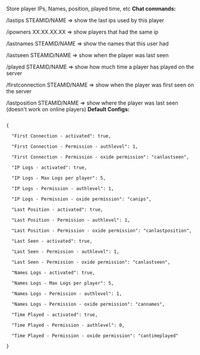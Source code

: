 Store player IPs, Names, position, played time, etc
**Chat commands:**

/lastips STEAMID/NAME => show the last ips used by this player

/ipowners XX.XX.XX.XX => show players that had the same ip

/lastnames STEAMID/NAME => show the names that this user had

/lastseen STEAMID/NAME => show when the player was last seen

/played STEAMID/NAME => show how much time a player has played on the server

/firstconnection STEAMID/NAME => show when the player was first seen on the server

/lastposition STEAMID/NAME => show where the player was last seen (doesn't work on online players)
**Default Configs:**

````

{

  "First Connection - activated": true,

  "First Connection - Permission - authlevel": 1,

  "First Connection - Permission - oxide permission": "canlastseen",

  "IP Logs - activated": true,

  "IP Logs - Max Logs per player": 5,

  "IP Logs - Permission - authlevel": 1,

  "IP Logs - Permission - oxide permission": "canips",

  "Last Position - activated": true,

  "Last Position - Permission - authlevel": 1,

  "Last Position - Permission - oxide permission": "canlastposition",

  "Last Seen - activated": true,

  "Last Seen - Permission - authlevel": 1,

  "Last Seen - Permission - oxide permission": "canlastseen",

  "Names Logs - activated": true,

  "Names Logs - Max Logs per player": 5,

  "Names Logs - Permission - authlevel": 1,

  "Names Logs - Permission - oxide permission": "cannames",

  "Time Played - activated": true,

  "Time Played - Permission - authlevel": 0,

  "Time Played - Permission - oxide permission": "cantimeplayed"

}

 
````